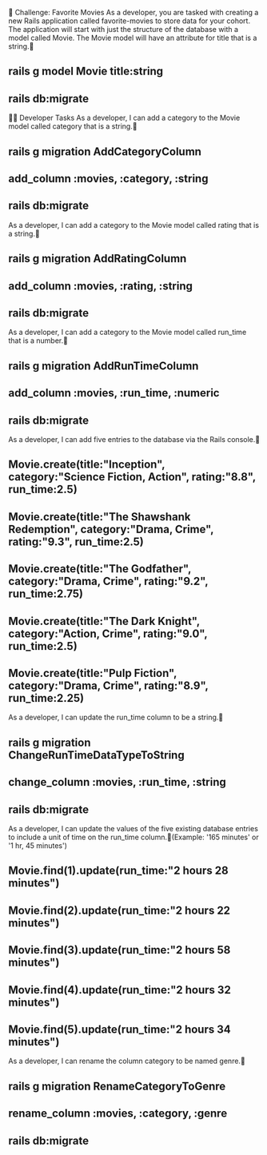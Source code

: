 🍿 Challenge: Favorite Movies
As a developer, you are tasked with creating a new Rails application called favorite-movies to store data for your cohort. The application will start with just the structure of the database with a model called Movie. The Movie model will have an attribute for title that is a string.🍿

## rails g model Movie title:string

## rails db:migrate

👩‍💻 Developer Tasks
As a developer, I can add a category to the Movie model called category that is a string.🍿

## rails g migration AddCategoryColumn

## add_column :movies, :category, :string

## rails db:migrate

As a developer, I can add a category to the Movie model called rating that is a string.🍿

## rails g migration AddRatingColumn

## add_column :movies, :rating, :string

## rails db:migrate

As a developer, I can add a category to the Movie model called run_time that is a number.🍿

## rails g migration AddRunTimeColumn

## add_column :movies, :run_time, :numeric

## rails db:migrate

As a developer, I can add five entries to the database via the Rails console.🍿

## Movie.create(title:"Inception", category:"Science Fiction, Action", rating:"8.8", run_time:2.5)

## Movie.create(title:"The Shawshank Redemption", category:"Drama, Crime", rating:"9.3", run_time:2.5)

## Movie.create(title:"The Godfather", category:"Drama, Crime", rating:"9.2", run_time:2.75)

## Movie.create(title:"The Dark Knight", category:"Action, Crime", rating:"9.0", run_time:2.5)

## Movie.create(title:"Pulp Fiction", category:"Drama, Crime", rating:"8.9", run_time:2.25)

As a developer, I can update the run_time column to be a string.🍿

## rails g migration ChangeRunTimeDataTypeToString

## change_column :movies, :run_time, :string

## rails db:migrate

As a developer, I can update the values of the five existing database entries to include a unit of time on the run_time column.🍿(Example: '165 minutes' or '1 hr, 45 minutes')

## Movie.find(1).update(run_time:"2 hours 28 minutes")

## Movie.find(2).update(run_time:"2 hours 22 minutes")

## Movie.find(3).update(run_time:"2 hours 58 minutes")

## Movie.find(4).update(run_time:"2 hours 32 minutes")

## Movie.find(5).update(run_time:"2 hours 34 minutes")

As a developer, I can rename the column category to be named genre.🍿

## rails g migration RenameCategoryToGenre

## rename_column :movies, :category, :genre

## rails db:migrate
